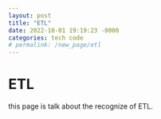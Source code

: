 ```yaml
---
layout: post
title: "ETL"
date: 2022-10-01 19:19:23 -0000
categories: tech code
# permalink: /new_page/etl
---
```


# ETL

this page is talk about the recognize of ETL.